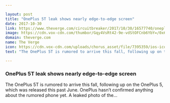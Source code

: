 ```yaml
---

layout: post
title: "OnePlus 5T leak shows nearly edge-to-edge screen"
date: 2017-10-30
link: https://www.theverge.com/circuitbreaker/2017/10/30/16577740/oneplus-5t-leak-render-new-phone-rumors
image: https://cdn.vox-cdn.com/thumbor/Gqy4VsRt42-9e-vdStOFCnb6YbY=/0x69:770x472/fit-in/1200x630/cdn.vox-cdn.com/uploads/chorus_asset/file/9570787/DNYPr1EXkAEneXI.jpg
domain: theverge.com
name: The Verge
icon: https://cdn.vox-cdn.com/uploads/chorus_asset/file/7395359/ios-icon.0.png
text: "The OnePlus 5T is rumored to arrive this fall, following up on the OnePlus 5, which was released this past June. OnePlus hasn’t confirmed anything about the rumored phone yet. A leaked photo of the..."

---
```


### OnePlus 5T leak shows nearly edge-to-edge screen

The OnePlus 5T is rumored to arrive this fall, following up on the OnePlus 5, which was released this past June. OnePlus hasn’t confirmed anything about the rumored phone yet. A leaked photo of the...